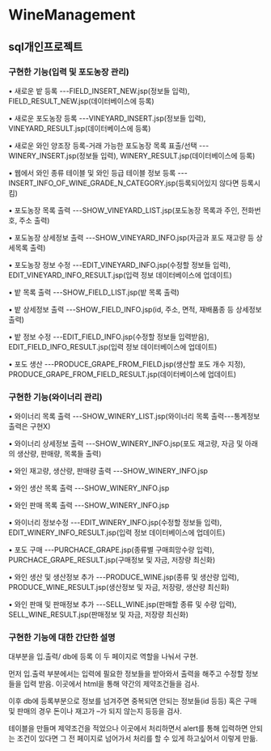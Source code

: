 # WineManagement
## sql개인프로젝트

### 구현한 기능(입력 및 포도농장 관리)

• 새로운 밭 등록 ---FIELD_INSERT_NEW.jsp(정보들 입력), FIELD_RESULT_NEW.jsp(데이터베이스에 등록)

• 새로운 포도농장 등록 ---VINEYARD_INSERT.jsp(정보들 입력), VINEYARD_RESULT.jsp(데이터베이스에 등록)

• 새로운 와인 양조장 등록-거래 가능한 포도농장 목록 표출/선택 ---WINERY_INSERT.jsp(정보들 입력), WINERY_RESULT.jsp(데이터베이스에 등록)

• 웹에서 와인 종류 테이블 및 와인 등급 테이블 정보 등록 ---INSERT_INFO_OF_WINE_GRADE_N_CATEGORY.jsp(등록되어있지 않다면 등록시킴)

• 포도농장 목록 출력 ---SHOW_VINEYARD_LIST.jsp(포도농장 목록과 주인, 전화번호, 주소 출력)

• 포도농장 상세정보 출력 ---SHOW_VINEYARD_INFO.jsp(자금과 포도 재고량 등 상세목록 출력)

• 포도농장 정보 수정 ---EDIT_VINEYARD_INFO.jsp(수정할 정보들 입력), EDIT_VINEYARD_INFO_RESULT.jsp(입력 정보 데이터베이스에 업데이트)

• 밭 목록 출력 ---SHOW_FIELD_LIST.jsp(밭 목록 출력)

• 밭 상세정보 출력 ---SHOW_FIELD_INFO.jsp(id, 주소, 면적, 재배품종 등 상세정보 출력)

• 밭 정보 수정 ---EDIT_FIELD_INFO.jsp(수정할 정보들 입력받음), EDIT_FIELD_INFO_RESULT.jsp(입력 정보 데이터베이스에 업데이트)

• 포도 생산 ---PRODUCE_GRAPE_FROM_FIELD.jsp(생산할 포도 개수 지정), PRODUCE_GRAPE_FROM_FIELD_RESULT.jsp(데이터베이스에 업데이트)


### 구현한 기능(와이너리 관리)

• 와이너리 목록 출력 ---SHOW_WINERY_LIST.jsp(와이너리 목록 출력---통계정보 출력은 구현X)

• 와이너리 상세정보 출력 ---SHOW_WINERY_INFO.jsp(포도 재고량, 자금 및 아래의 생산량, 판매량, 목록들 출력)

• 와인 재고량, 생산량, 판매량 출력 ---SHOW_WINERY_INFO.jsp

• 와인 생산 목록 출력 ---SHOW_WINERY_INFO.jsp

• 와인 판매 목록 출력 ---SHOW_WINERY_INFO.jsp

• 와이너리 정보수정 ---EDIT_WINERY_INFO.jsp(수정할 정보들 입력), EDIT_WINERY_INFO_RESULT.jsp(입력 정보 데이터베이스에 업데이트)

• 포도 구매 ---PURCHACE_GRAPE.jsp(종류별 구매희망수량 입력), PURCHACE_GRAPE_RESULT.jsp(구매정보 및 자금, 저장량 최신화)

• 와인 생산 및 생산정보 추가 ---PRODUCE_WINE.jsp(종류 및 생산량 입력), PRODUCE_WINE_RESULT.jsp(생산정보 및 자금, 저장량, 생산량 최신화)

• 와인 판매 및 판매정보 추가 ---SELL_WINE.jsp(판매할 종류 및 수량 입력), SELL_WINE_RESULT.jsp(판매정보 및 자금, 저장량 최신화)


### 구현한 기능에 대한 간단한 설명

대부분을 입.출력/ db에 등록 이 두 페이지로 역할을 나눠서 구현.

먼저 입.출력 부분에서는 입력에 필요한 정보들을 받아와서 출력을 해주고 수정할 정보들을 입력 받음. 이곳에서 html을 통해 약간의 제약조건들을 검사.

이후 db에 등록부분으로 정보를 넘겨주면 중복되면 안되는 정보들(id 등등) 혹은 구매 및 판매의 경우 돈이나 재고가 –가 되지 않는지 등등을 검사.

테이블을 만들며 제약조건을 적었으나 이곳에서 처리하면서 alert를 통해 입력하면 안되는 조건이 있다면 그 전 페이지로 넘어가서 처리를 할 수 있게 하고싶어서 이렇게 만듦.

